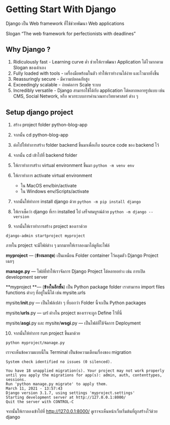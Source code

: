 # Getting Start With Django

Django เป็น Web framework ที่ใช้ช่วยพัฒนา Web applications

Slogan “The web framework for perfectionists with deadlines”

## Why Django ?

1. Ridiculously fast - Learning curve ต่ำ ช่วยให้เราพัฒนา Application ได้ไวมากตาม Slogan ของเค้าเอง
2. Fully loaded with tools - เครื่องมือพร้อมในตัว ทำให้เราทำงานได้ง่าย และไวมากยิ่งขึ้น
3. Reassuringly secure - มีความปลอดภัยสูง
4. Exceedingly scalable - ง่ายต่อการ Scale ระบบ
5. Incredibly versatile - Django สามารถใช้ได้กับ application ได้หลากหลายรูปแบบ เช่น CMS, Social Network, หรือ พวกระบบการคำนวณทางวิทยาศาสตร์ ต่าง ๆ

## Setup django project

1. สร้าง project folder python-blog-app

2. จากนั้น cd python-blog-app

3. ต่อไปให้ทำการสร้าง folder backend ขึ้นมาเพื่อเก็บ source code ของ backend ไว้

4. จากนั้น cd เข้าไปที่ backend folder

5. ให้เราทำการสร้าง virtual environment ขึ้นมา `python -m venv env`

6. ให้เราทำการ activate virtual environment

   - ใน MacOS env/bin/activate
   - ใน Windows env/Scripts/activate

7. จากนั้นให้ทำการ install django ด้วย `python -m pip install django`
8. ให้เราเช็คว่า django ที่เรา installed ไป เสร็จสมบูรณ์ด้วย `python -m django --version`

9. จากนั้นให้เราทำการสร้าง project ของเราด้วย

`django-admin startproject myproject`

ภายใน project จะมีไฟล์ต่าง ๆ มากมายให้เราลองมาไล่ดูทีละไฟล์

**myproject** — (**ข้างนอกสุด**) เป็นเหมือน Folder container ไว้คลุมตัว Django Project เฉยๆ <br>

**manage.py** — ไฟล์ที่ทำให้เราจัดการ Django Project ได้หลายอย่าง เช่น การเปิด development server <br>

**myproject **— (**ข้างในอีกชั้น**) เป็น Python package folder เราสามารถ import files functions ต่างๆ ที่อยู่ในนี้ได้ เช่น mysite.urls <br>

mysite/**init**.py — เป็นไฟล์เปล่า ๆ ที่บอกว่า Folder นี้จะเป็น Python packages <br>

mysite/**urls**.py — url ต่างใน project ของเราจะถูก Define ไว้ที่นี่ <br>

mysite/**asgi**.py และ mysite/**wsgi**.py — เป็นไฟล์ที่ใช้จัดการ Deployment <br>

10. จากนั้นให้ทำการ run project ขึ้นมาด้วย

`python myproject/manage.py`

เราจะเห็นข้อความแบบนี้ใน Terminal เป็นข้อความเตือนเรื่องของ migration

```
System check identified no issues (0 silenced).

You have 18 unapplied migration(s). Your project may not work properly until you apply the migrations for app(s): admin, auth, contenttypes, sessions.
Run 'python manage.py migrate' to apply them.
March 11, 2021 - 13:57:43
Django version 3.1.7, using settings 'myproject.settings'
Starting development server at http://127.0.0.1:8000/
Quit the server with CONTROL-C
```

จากนั้นให้เราลองเข้าไปที่ http://127.0.0.1:8000/ ดูเราจะเห็นหน้าเว็บเริ่มต้นที่ถูกสร้างไว้ด้วย django
